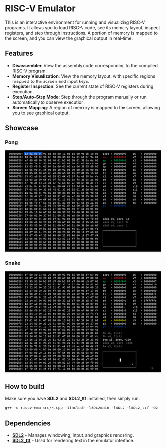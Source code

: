 # RISC-V Emulator

This is an interactive environment for running and visualizing RISC-V programs. It allows you to load RISC-V code, see its memory layout, inspect registers, and step through instructions. A portion of memory is mapped to the screen, and you can view the graphical output in real-time.

## Features

- **Disassembler**: View the assembly code corresponding to the compiled RISC-V program.
- **Memory Visualization**: View the memory layout, with specific regions mapped to the screen and input keys.
- **Register Inspection**: See the current state of RISC-V registers during execution.
- **Step/Auto-Step Mode**: Step through the program manually or run automatically to observe execution.
- **Screen Mapping**: A region of memory is mapped to the screen, allowing you to see graphical output.

## Showcase

### Pong
![Pong Game](gifs/pong.gif)

### Snake
![Snake Game](gifs/snake.gif)

## How to build

Make sure you have **SDL2** and **SDL2_ttf** installed, then simply run:
```
g++ -o riscv-emu src/*.cpp -Iinclude -lSDL2main -lSDL2 -lSDL2_ttf -O2
```

## Dependencies

- **[SDL2](https://www.libsdl.org/)** - Manages windowing, input, and graphics rendering.
- **[SDL2_ttf](https://github.com/libsdl-org/SDL_ttf)** - Used for rendering text in the emulator interface.
